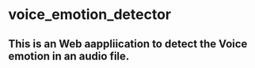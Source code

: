 # voice_emotion_detector
## This is an Web aappliication to detect the Voice emotion in an audio file.
